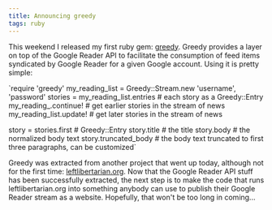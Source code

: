 ```yaml
---
title: Announcing greedy
tags: ruby
---
```


This weekend I released my first ruby gem: [greedy](http://github.com/jeremy6d/greedy). Greedy provides a layer on top of the Google Reader API to facilitate the consumption of feed items syndicated by Google Reader for a given Google account. Using it is pretty simple:

`require 'greedy'
my_reading_list = Greedy::Stream.new 'username', 'password'
stories = my_reading_list.entries # each story as a Greedy::Entry
my_reading_.continue! # get earlier stories in the stream of news
my_reading_list.update! # get later stories in the stream of news

story = stories.first # Greedy::Entry
story.title # the title
story.body # the normalized body text
story.truncated_body # the body text truncated to first three paragraphs, can be customized`

Greedy was extracted from another project that went up today, although not for the first time: [leftlibertarian.org](http://leftlibertarian.org). Now that the Google Reader API stuff has been successfully extracted, the next step is to make the code that runs leftlibertarian.org into something anybody can use to publish their Google Reader stream as a website. Hopefully, that won't be too long in coming...